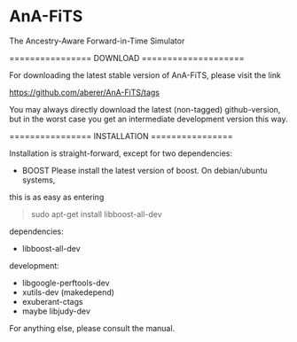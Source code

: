 AnA-FiTS
========

The Ancestry-Aware Forward-in-Time Simulator


================ DOWNLOAD ====================

For downloading the latest stable version of AnA-FiTS, please visit the link  

https://github.com/aberer/AnA-FiTS/tags

You may always directly download the latest (non-tagged)
github-version, but in the worst case you get an intermediate
development version this way.


================ INSTALLATION ================

Installation is straight-forward, except for two dependencies: 

* BOOST
Please install the latest version of boost. On debian/ubuntu systems,

this is as easy as entering

 > sudo apt-get install  libboost-all-dev

dependencies: 
* libboost-all-dev

development:
* libgoogle-perftools-dev
* xutils-dev (makedepend)
* exuberant-ctags
* maybe libjudy-dev


For anything else, please consult the manual.
